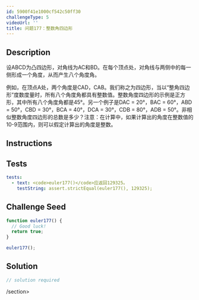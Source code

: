 ```yaml
---
id: 5900f41e1000cf542c50ff30
challengeType: 5
videoUrl: ''
title: 问题177：整数角四边形
---
```


## Description
<section id="description">设ABCD为凸四边形，对角线为AC和BD。在每个顶点处，对角线与两侧中的每一侧形成一个角度，从而产生八个角度角。 <p>例如，在顶点A处，两个角度是CAD，CAB。我们称之为四边形，当以“整角四边形”度数度量时，所有八个角度角都具有整数值。整数角度四边形的示例是正方形，其中所有八个角度角都是45°。另一个例子是DAC = 20°，BAC = 60°，ABD = 50°，CBD = 30°，BCA = 40°，DCA = 30°，CDB = 80°，ADB = 50°。非相似整数角度四边形的总数是多少？注意：在计算中，如果计算出的角度在整数值的10-9范围内，则可以假定计算出的角度是整数。 </p></section>

## Instructions
<section id="instructions">
</section>

## Tests
<section id='tests'>

```yml
tests:
  - text: <code>euler177()</code>应返回129325。
    testString: assert.strictEqual(euler177(), 129325);

```

</section>

## Challenge Seed
<section id='challengeSeed'>

<div id='js-seed'>

```js
function euler177() {
  // Good luck!
  return true;
}

euler177();

```

</div>



</section>

## Solution
<section id='solution'>

```js
// solution required
```

/section>
